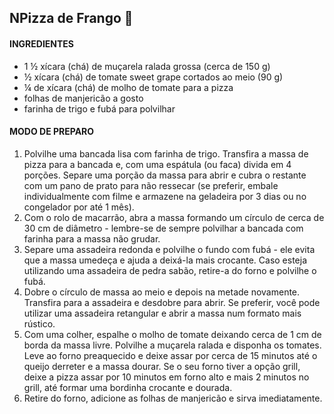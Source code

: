 ## NPizza de Frango :chicken:



#### INGREDIENTES

- 1 ½ xícara (chá) de muçarela ralada grossa (cerca de 150 g)
- ½ xícara (chá) de tomate sweet grape cortados ao meio (90 g)
- ¼ de xícara (chá) de molho de tomate para a pizza
- folhas de manjericão a gosto
- farinha de trigo e fubá para polvilhar

#### MODO DE PREPARO

1. Polvilhe uma bancada lisa com farinha de trigo. Transfira a massa de pizza para a bancada e, com uma espátula (ou faca) divida em 4 porções. Separe uma porção da massa para abrir e cubra o restante com um pano de prato para não ressecar (se preferir, embale individualmente com filme e armazene na geladeira por 3 dias ou no congelador por até 1 mês). 
2. Com o rolo de macarrão, abra a massa formando um círculo de cerca de 30 cm de diâmetro - lembre-se de sempre polvilhar a bancada com farinha para a massa não grudar. 
3. Separe uma assadeira redonda e polvilhe o fundo com fubá - ele evita que a massa umedeça e ajuda a deixá-la mais crocante. Caso esteja utilizando uma assadeira de pedra sabão, retire-a do forno e polvilhe o fubá. 
4. Dobre o círculo de massa ao meio e depois na metade novamente. Transfira para a assadeira e desdobre para abrir. Se preferir, você pode utilizar uma assadeira retangular e abrir a massa num formato mais rústico. 
5. Com uma colher, espalhe o molho de tomate deixando cerca de 1 cm de borda da massa livre. Polvilhe a muçarela ralada e disponha os tomates. Leve ao forno preaquecido e deixe assar por cerca de 15 minutos até o queijo derreter e a massa dourar. Se o seu forno tiver a opção grill, deixe a pizza assar por 10 minutos em forno alto e mais 2 minutos no grill, até formar uma bordinha crocante e dourada. 
6. Retire do forno, adicione as folhas de manjericão e sirva imediatamente.





